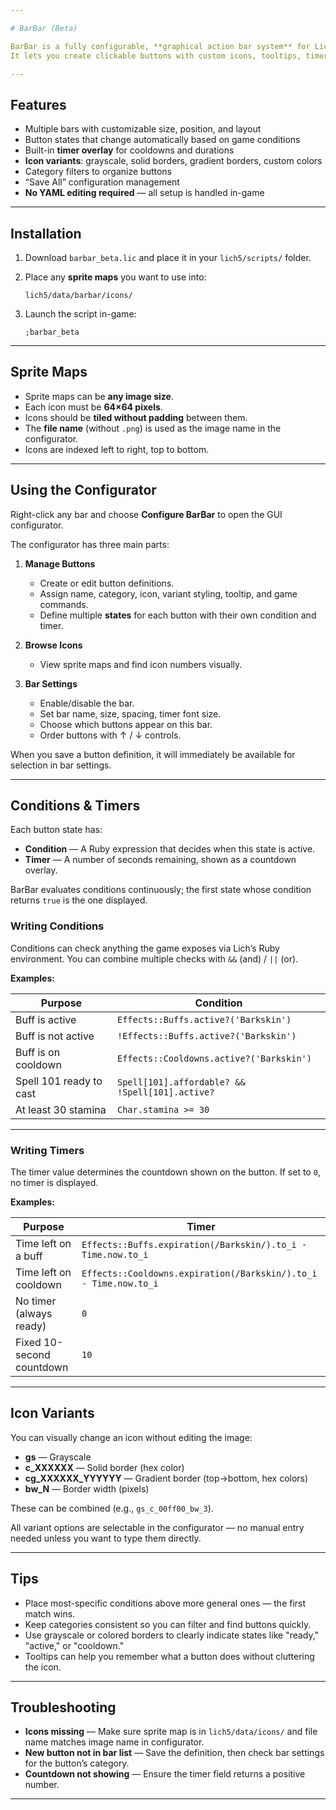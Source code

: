 ```yaml
---

# BarBar (Beta)

BarBar is a fully configurable, **graphical action bar system** for Lich5.
It lets you create clickable buttons with custom icons, tooltips, timers, and state-based visuals — all set up through an **in-game GUI configurator**.

---
```


## Features

* Multiple bars with customizable size, position, and layout
* Button states that change automatically based on game conditions
* Built-in **timer overlay** for cooldowns and durations
* **Icon variants**: grayscale, solid borders, gradient borders, custom colors
* Category filters to organize buttons
* “Save All” configuration management
* **No YAML editing required** — all setup is handled in-game

---

## Installation

1. Download `barbar_beta.lic` and place it in your `lich5/scripts/` folder.
2. Place any **sprite maps** you want to use into:

   ```
   lich5/data/barbar/icons/
   ```
3. Launch the script in-game:

   ```
   ;barbar_beta
   ```

---

## Sprite Maps

* Sprite maps can be **any image size**.
* Each icon must be **64×64 pixels**.
* Icons should be **tiled without padding** between them.
* The **file name** (without `.png`) is used as the image name in the configurator.
* Icons are indexed left to right, top to bottom.

---

## Using the Configurator

Right-click any bar and choose **Configure BarBar** to open the GUI configurator.

The configurator has three main parts:

1. **Manage Buttons**

   * Create or edit button definitions.
   * Assign name, category, icon, variant styling, tooltip, and game commands.
   * Define multiple **states** for each button with their own condition and timer.

2. **Browse Icons**

   * View sprite maps and find icon numbers visually.

3. **Bar Settings**

   * Enable/disable the bar.
   * Set bar name, size, spacing, timer font size.
   * Choose which buttons appear on this bar.
   * Order buttons with ↑ / ↓ controls.

When you save a button definition, it will immediately be available for selection in bar settings.

---

## Conditions & Timers

Each button state has:

* **Condition** — A Ruby expression that decides when this state is active.
* **Timer** — A number of seconds remaining, shown as a countdown overlay.

BarBar evaluates conditions continuously; the first state whose condition returns `true` is the one displayed.

### Writing Conditions

Conditions can check anything the game exposes via Lich’s Ruby environment.
You can combine multiple checks with `&&` (and) / `||` (or).

**Examples:**

| Purpose                 | Condition                                       |
| ----------------------- | ----------------------------------------------- |
| Buff is active          | `Effects::Buffs.active?('Barkskin')`            |
| Buff is not active      | `!Effects::Buffs.active?('Barkskin')`           |
| Buff is on cooldown     | `Effects::Cooldowns.active?('Barkskin')`        |
| Spell 101 ready to cast | `Spell[101].affordable? && !Spell[101].active?` |
| At least 30 stamina     | `Char.stamina >= 30`                            |

---

### Writing Timers

The timer value determines the countdown shown on the button.
If set to `0`, no timer is displayed.

**Examples:**

| Purpose                   | Timer                                                            |
| ------------------------- | ---------------------------------------------------------------- |
| Time left on a buff       | `Effects::Buffs.expiration(/Barkskin/).to_i - Time.now.to_i`     |
| Time left on cooldown     | `Effects::Cooldowns.expiration(/Barkskin/).to_i - Time.now.to_i` |
| No timer (always ready)   | `0`                                                              |
| Fixed 10-second countdown | `10`                                                             |

---

## Icon Variants

You can visually change an icon without editing the image:

* **gs** — Grayscale
* **c\_XXXXXX** — Solid border (hex color)
* **cg\_XXXXXX\_YYYYYY** — Gradient border (top→bottom, hex colors)
* **bw\_N** — Border width (pixels)

These can be combined (e.g., `gs_c_00ff00_bw_3`).

All variant options are selectable in the configurator — no manual entry needed unless you want to type them directly.

---

## Tips

* Place most-specific conditions above more general ones — the first match wins.
* Keep categories consistent so you can filter and find buttons quickly.
* Use grayscale or colored borders to clearly indicate states like "ready," "active," or "cooldown."
* Tooltips can help you remember what a button does without cluttering the icon.

---

## Troubleshooting

* **Icons missing** — Make sure sprite map is in `lich5/data/icons/` and file name matches image name in configurator.
* **New button not in bar list** — Save the definition, then check bar settings for the button’s category.
* **Countdown not showing** — Ensure the timer field returns a positive number.

---
